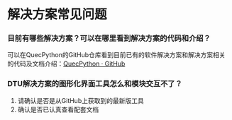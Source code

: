 # 解决方案常见问题

### **目前有哪些解决方案？可以在哪里看到解决方案的代码和介绍？**

可以在QuecPython的GitHub仓库看到目前已有的软件解决方案和解决方案相关的代码及文档介绍：[QuecPython · GitHub](https://github.com/QuecPython)

### **DTU解决方案的图形化界面工具怎么和模块交互不了？**

1. 请确认是否是从GitHub上获取到的最新版工具
2. 确认是否已认真查看配套文档